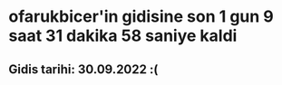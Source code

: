 # ofarukbicer'in gidisine son 1 gun 9 saat 31 dakika 58 saniye kaldi

## Gidis tarihi: 30.09.2022 :(
